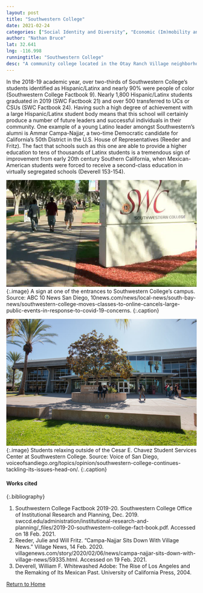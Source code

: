 ```yaml
---
layout: post
title: "Southwestern College"
date: 2021-02-24
categories: ["Social Identity and Diversity", "Economic (Im)mobility and Class"]
author: "Nathan Bruce"
lat: 32.641
lng: -116.998
runningtitle: "Southwestern College"
desc: "A community college located in the Otay Ranch Village neighborhood of Eastern Chula Vista that is a recognized Hispanic-Serving Institution."
---
```

In the 2018-19 academic year, over two-thirds of Southwestern College’s students identified as Hispanic/Latinx and nearly 90% were people of color (Southwestern College Factbook 9). Nearly 1,800 Hispanic/Latinx students graduated in 2019 (SWC Factbook 21) and over 500 transferred to UCs or CSUs (SWC Factbook 24). Having such a high degree of achievement with a large Hispanic/Latinx student body means that this school will certainly produce a number of future leaders and successful individuals in their community. One example of a young Latino leader amongst Southwestern’s alumni is Ammar Campa-Najjar, a two-time Democratic candidate for California’s 50th District in the U.S. House of Representatives (Reeder and Fritz). The fact that schools such as this one are able to provide a higher education to tens of thousands of  Latinx students is a tremendous sign of improvement from early 20th century Southern California, when Mexican-American students were forced to receive a second-class education in virtually segregated schools (Deverell 153-154).

![Southwestern College Campus](images/SouthwesternCollege_Pin3_Image1.jpg)
   {:.image} 
A sign at one of the entrances to Southwestern College’s campus. 
Source: ABC 10 News San Diego, 10news.com/news/local-news/south-bay-news/southwestern-college-moves-classes-to-online-cancels-large-public-events-in-response-to-covid-19-concerns.
   {:.caption} 

![Cesar E. Chavez Building](images/SouthwesternCollege_Pin3_Image2.jpg)
   {:.image} 
Students relaxing outside of the Cesar E. Chavez Student Services Center at Southwestern College. 
Source: Voice of San Diego, voiceofsandiego.org/topics/opinion/southwestern-college-continues-tackling-its-issues-head-on/.
   {:.caption} 

#### Works cited

{:.bibliography}
1. Southwestern College Factbook 2019-20. Southwestern College Office of Institutional Research and Planning, Dec. 2019. swccd.edu/administration/institutional-research-and-planning/_files/2019-20-southwestern-college-fact-book.pdf. Accessed on 18 Feb. 2021.
2. Reeder, Julie and Will Fritz. “Campa-Najjar Sits Down With Village News.” Village News, 14 Feb. 2020. villagenews.com/story/2020/02/06/news/campa-najjar-sits-down-with-village-news/59335.html. Accessed on 19 Feb. 2021.
3. Deverell, William F. Whitewashed Adobe: The Rise of Los Angeles and the Remaking of Its Mexican Past. University of California Press, 2004.

[Return to Home](https://uclachicanxstudies.github.io/BarrioSuburbanisms/)
